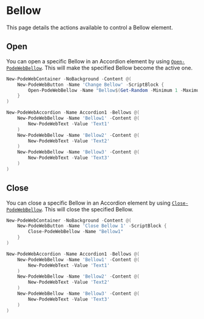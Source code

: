 # Bellow

This page details the actions available to control a Bellow element.

## Open

You can open a specific Bellow in an Accordion element by using [`Open-PodeWebBellow`](../../../Functions/Actions/Open-PodeWebBellow). This will make the specified Bellow become the active one.

```powershell
New-PodeWebContainer -NoBackground -Content @(
    New-PodeWebButton -Name 'Change Bellow' -ScriptBlock {
        Open-PodeWebBellow -Name "Bellow$(Get-Random -Minimum 1 -Maximum 4)"
    }
)

New-PodeWebAccordion -Name Accordion1 -Bellows @(
    New-PodeWebBellow -Name 'Bellow1' -Content @(
        New-PodeWebText -Value 'Text1'
    )
    New-PodeWebBellow -Name 'Bellow2' -Content @(
        New-PodeWebText -Value 'Text2'
    )
    New-PodeWebBellow -Name 'Bellow3' -Content @(
        New-PodeWebText -Value 'Text3'
    )
)
```

## Close

You can close a specific Bellow in an Accordion element by using [`Close-PodeWebBellow`](../../../Functions/Actions/Close-PodeWebBellow). This will close the specified Bellow.

```powershell
New-PodeWebContainer -NoBackground -Content @(
    New-PodeWebButton -Name 'Close Bellow 1' -ScriptBlock {
        Close-PodeWebBellow -Name "Bellow1"
    }
)

New-PodeWebAccordion -Name Accordion1 -Bellows @(
    New-PodeWebBellow -Name 'Bellow1' -Content @(
        New-PodeWebText -Value 'Text1'
    )
    New-PodeWebBellow -Name 'Bellow2' -Content @(
        New-PodeWebText -Value 'Text2'
    )
    New-PodeWebBellow -Name 'Bellow3' -Content @(
        New-PodeWebText -Value 'Text3'
    )
)
```
